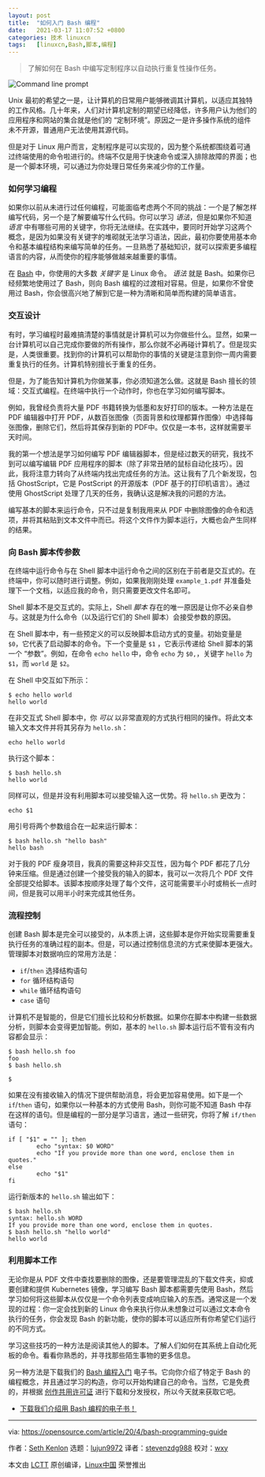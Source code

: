 ```yaml
---
layout: post
title:	"如何入门 Bash 编程"
date:	2021-03-17 11:07:52 +0800 
categories:	技术 linuxcn 
tags:	[linuxcn,Bash,脚本,编程]
---
```




> 
> 了解如何在 Bash 中编写定制程序以自动执行重复性操作任务。
> 
> 
> 


![](/Asserts/Images//attachment/album/202103/17/110745ctcuzcnt0dv0toi7.jpg "Command line prompt")


Unix 最初的希望之一是，让计算机的日常用户能够微调其计算机，以适应其独特的工作风格。几十年来，人们对计算机定制的期望已经降低，许多用户认为他们的应用程序和网站的集合就是他们的 “定制环境”。原因之一是许多操作系统的组件未不开源，普通用户无法使用其源代码。


但是对于 Linux 用户而言，定制程序是可以实现的，因为整个系统都围绕着可通过终端使用的命令啦进行的。终端不仅是用于快速命令或深入排除故障的界面；也是一个脚本环境，可以通过为你处理日常任务来减少你的工作量。


### 如何学习编程


如果你以前从未进行过任何编程，可能面临考虑两个不同的挑战：一个是了解怎样编写代码，另一个是了解要编写什么代码。你可以学习 *语法*，但是如果你不知道 *语言* 中有哪些可用的关键字，你将无法继续。在实践中，要同时开始学习这两个概念，是因为如果没有关键字的堆砌就无法学习语法，因此，最初你要使用基本命令和基本编程结构来编写简单的任务。一旦熟悉了基础知识，就可以探索更多编程语言的内容，从而使你的程序能够做越来越重要的事情。


在 [Bash](https://opensource.com/resources/what-bash) 中，你使用的大多数 *关键字* 是 Linux 命令。 *语法* 就是 Bash。如果你已经频繁地使用过了 Bash，则向 Bash 编程的过渡相对容易。但是，如果你不曾使用过 Bash，你会很高兴地了解到它是一种为清晰和简单而构建的简单语言。


### 交互设计


有时，学习编程时最难搞清楚的事情就是计算机可以为你做些什么。显然，如果一台计算机可以自己完成你要做的所有操作，那么你就不必再碰计算机了。但是现实是，人类很重要。找到你的计算机可以帮助你的事情的关键是注意到你一周内需要重复执行的任务。计算机特别擅长于重复的任务。


但是，为了能告知计算机为你做某事，你必须知道怎么做。这就是 Bash 擅长的领域：交互式编程。在终端中执行一个动作时，你也在学习如何编写脚本。


例如，我曾经负责将大量 PDF 书籍转换为低墨和友好打印的版本。一种方法是在 PDF 编辑器中打开 PDF，从数百张图像（页面背景和纹理都算作图像）中选择每张图像，删除它们，然后将其保存到新的 PDF中。仅仅是一本书，这样就需要半天时间。


我的第一个想法是学习如何编写 PDF 编辑器脚本，但是经过数天的研究，我找不到可以编写编辑 PDF 应用程序的脚本（除了非常丑陋的鼠标自动化技巧）。因此，我将注意力转向了从终端内找出完成任务的方法。这让我有了几个新发现，包括 GhostScript，它是 PostScript 的开源版本（PDF 基于的打印机语言）。通过使用 GhostScript 处理了几天的任务，我确认这是解决我的问题的方法。


编写基本的脚本来运行命令，只不过是复制我用来从 PDF 中删除图像的命令和选项，并将其粘贴到文本文件中而已。将这个文件作为脚本运行，大概也会产生同样的结果。


### 向 Bash 脚本传参数


在终端中运行命令与在 Shell 脚本中运行命令之间的区别在于前者是交互式的。在终端中，你可以随时进行调整。例如，如果我刚刚处理 `example_1.pdf` 并准备处理下一个文档，以适应我的命令，则只需要更改文件名即可。


Shell 脚本不是交互式的。实际上，Shell *脚本* 存在的唯一原因是让你不必亲自参与。这就是为什么命令（以及运行它们的 Shell 脚本）会接受参数的原因。


在 Shell 脚本中，有一些预定义的可以反映脚本启动方式的变量。初始变量是 `$0`，它代表了启动脚本的命令。下一个变量是 `$1` ，它表示传递给 Shell 脚本的第一个 “参数”。例如，在命令 `echo hello` 中，命令 `echo` 为 `$0,`，关键字 `hello` 为 `$1`，而 `world` 是 `$2`。


在 Shell 中交互如下所示：



```
$ echo hello world
hello world

```

在非交互式 Shell 脚本中，你 *可以* 以非常直观的方式执行相同的操作。将此文本输入文本文件并将其另存为 `hello.sh`：



```
echo hello world

```

执行这个脚本：



```
$ bash hello.sh
hello world

```

同样可以，但是并没有利用脚本可以接受输入这一优势。将 `hello.sh` 更改为：



```
echo $1

```

用引号将两个参数组合在一起来运行脚本：



```
$ bash hello.sh "hello bash"
hello bash

```

对于我的 PDF 瘦身项目，我真的需要这种非交互性，因为每个 PDF 都花了几分钟来压缩。但是通过创建一个接受我的输入的脚本，我可以一次将几个 PDF 文件全部提交给脚本。该脚本按顺序处理了每个文件，这可能需要半小时或稍长一点时间，但是我可以用半小时来完成其他任务。


### 流程控制


创建 Bash 脚本是完全可以接受的，从本质上讲，这些脚本是你开始实现需要重复执行任务的准确过程的副本。但是，可以通过控制信息流的方式来使脚本更强大。管理脚本对数据响应的常用方法是：


* `if`/`then` 选择结构语句
* `for` 循环结构语句
* `while` 循环结构语句
* `case` 语句


计算机不是智能的，但是它们擅长比较和分析数据。如果你在脚本中构建一些数据分析，则脚本会变得更加智能。例如，基本的 `hello.sh` 脚本运行后不管有没有内容都会显示：



```
$ bash hello.sh foo
foo
$ bash hello.sh

$

```

如果在没有接收输入的情况下提供帮助消息，将会更加容易使用。如下是一个 `if`/`then` 语句，如果你以一种基本的方式使用 Bash，则你可能不知道 Bash 中存在这样的语句。但是编程的一部分是学习语言，通过一些研究，你将了解 `if/then` 语句：



```
if [ "$1" = "" ]; then
        echo "syntax: $0 WORD"
        echo "If you provide more than one word, enclose them in quotes."
else
        echo "$1"
fi

```

运行新版本的 `hello.sh` 输出如下：



```
$ bash hello.sh
syntax: hello.sh WORD
If you provide more than one word, enclose them in quotes.
$ bash hello.sh "hello world"
hello world

```

### 利用脚本工作


无论你是从 PDF 文件中查找要删除的图像，还是要管理混乱的下载文件夹，抑或要创建和提供 Kubernetes 镜像，学习编写 Bash 脚本都需要先使用 Bash，然后学习如何将这些脚本从仅仅是一个命令列表变成响应输入的东西。通常这是一个发现的过程：你一定会找到新的 Linux 命令来执行你从未想象过可以通过文本命令执行的任务，你会发现 Bash 的新功能，使你的脚本可以适应所有你希望它们运行的不同方式。


学习这些技巧的一种方法是阅读其他人的脚本。了解人们如何在其系统上自动化死板的命令。看看你熟悉的，并寻找那些陌生事物的更多信息。


另一种方法是下载我们的 [Bash 编程入门](https://opensource.com/downloads/bash-programming-guide) 电子书。它向你介绍了特定于 Bash 的编程概念，并且通过学习的构造，你可以开始构建自己的命令。当然，它是免费的，并根据 [创作共用许可证](https://opensource.com/article/20/1/what-creative-commons) 进行下载和分发授权，所以今天就来获取它吧。


* [下载我们介绍用 Bash 编程的电子书！](https://opensource.com/downloads/bash-programming-guide)




---


via: <https://opensource.com/article/20/4/bash-programming-guide>


作者：[Seth Kenlon](https://opensource.com/users/seth) 选题：[lujun9972](https://github.com/lujun9972) 译者：[stevenzdg988](https://github.com/stevenzdg988) 校对：[wxy](https://github.com/wxy)


本文由 [LCTT](https://github.com/LCTT/TranslateProject) 原创编译，[Linux中国](https://linux.cn/) 荣誉推出
